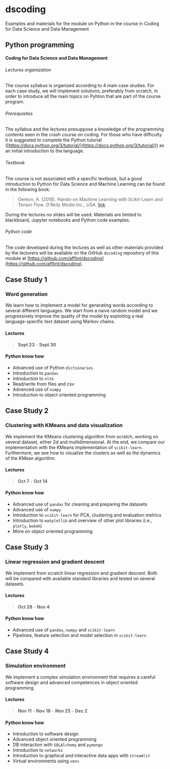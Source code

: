 # dscoding
Examples and materials for the module on Python in the course in Coding for Data Science and Data Management



## Python programming

#### Coding for Data Science and Data Management



###### Lectures organization

The course syllabus is organized according to 4 main case studies. For each case study, we will implement solutions, preferably from scratch, in order to introduce all the main topics on Pyhton that are part of the course program.

###### Prerequisites

The syllabus and the lectures presuppose a knowledge of the programming contents seen in the crash course on coding. For those who have difficulty it is suggested to complete the Python tutorial ([https://docs.python.org/3/tutorial/](https://docs.python.org/3/tutorial/)) as an initial introduction to the language.

###### Textbook

The course is not associated with a specific textbook, but a good introduction to Python for Data Science and Machine Learning can be found in the following book:

> Gereon, A. (2018). Hands-on Machine Learning with Scikit-Learn and Tensor Flow. *O’Reily Media Inc., USA*. [link](https://www.oreilly.com/library/view/hands-on-machine-learning/9781491962282/)

During the lectures no slides will be used. Materials are limited to blackboard, Jupyter notebooks and Python code examples.

###### Python code

The code developed during the lectures as well as other materials provided by the lecturers will be available on the GitHub `dscoding` repository of this module at [https://github.com/afflint/dscoding](https://github.com/afflint/dscoding).



## Case Study 1

### Word generation

We learn how to implement a model for generating words according to several different languages. We start from a naive random model and we progressively improve the quality of the model by exploiting a real language-specific text dataset using Markov chains.

#### Lectures

> **Sept 23** - **Sept 30** 

#### Python know how

- Advanced use of Python `dictionaries`
- Introduction to `pandas`
- Introduction to `nltk`
- Read/write from files and csv
- Advenced use of `numpy`
- Introduction to object oriented programming



## Case Study 2

### Clustering with KMeans and data visualization

We implement the KMeans clustering algorithm from scratch, working on several dataset, either 2d and multidimensional. At the end, we compare our implementation with the KMeans implementation of `scikit-learn`. Furthermore, we see how to visualize the clusters as well as the dynamics of the KMean algorithm.

#### Lectures

> **Oct 7** - **Oct 14** 

#### Python know how

- Advanced use of `pandas` for cleaning and preparing the datasets
- Advanced use of `numpy`
- Introduction to `scikit-learn` for PCA, clustering and evaluation metrics
- Introduction to `matplotlib` and overview of other plot libraries (i.e., `plotly`, `bokeh`)
- More on object oriented programming



## Case Study 3

### Linear regression and gradient descent

We implement from scratch linear regression and gradient descent. Both will be compared with available standard libraries and tested on several datasets.

#### Lectures

> **Oct 28** - **Nov 4** 

#### Python know how

- Advanced use of `pandas`, `numpy` and `scikit-learn`
- Pipelines, feature selection and model selection in `scikit-learn`



## Case Study 4

### Simulation environment

We implement a complex simulation environment that requires a careful software design and advanced competences in object oriented programming.

#### Lectures

> **Nov 11** - **Nov 18** - **Nov 25** - **Dec 2**

#### Python know how

- Introduction to software design 
- Advanced object oriented programming
- DB interaction with `SQLAlchemy` and `pymongo`
- Introduction to `networkx`
- Introduction to graphical and interactive data apps with `streamlit`
- Virtual environments using `venv`



